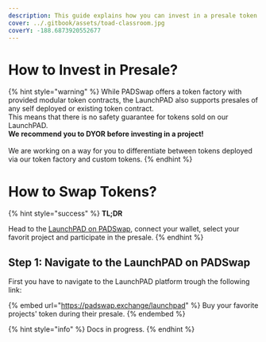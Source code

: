 ```yaml
---
description: This guide explains how you can invest in a presale token on PADSwap.
cover: ../.gitbook/assets/toad-classroom.jpg
coverY: -188.6873920552677
---
```


# How to Invest in Presale?

{% hint style="warning" %}
While PADSwap offers a token factory with provided modular token contracts, the LaunchPAD also supports presales of any self deployed or existing token contract.\
This means that there is no safety guarantee for tokens sold on our LaunchPAD.\
**We recommend you to DYOR before investing in a project!**\
\
We are working on a way for you to differentiate between tokens deployed via our token factory and custom tokens.
{% endhint %}

# How to Swap Tokens?

{% hint style="success" %}
**TL;DR**

Head to the [LaunchPAD on PADSwap](https://padswap.exchange/launchpad), connect your wallet, select your favorit project and participate in the presale.
{% endhint %}

## Step 1: Navigate to the LaunchPAD on PADSwap

First you have to navigate to the LaunchPAD platform trough the following link:

{% embed url="https://padswap.exchange/launchpad" %}
Buy your favorite projects' token during their presale.
{% endembed %}

{% hint style="info" %}
Docs in progress.
{% endhint %}